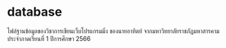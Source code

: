 # database
ไฟล์ฐานข้อมูลของวิชาการเขียนเว็บโปรแกรมมิ่ง ของนายอาทิตย์ 
จากมหาวิทยาลัยราชภัฏมหาสารคาม ประจำภาดเรียนที่ 1 ปีการศึกษา 2566


